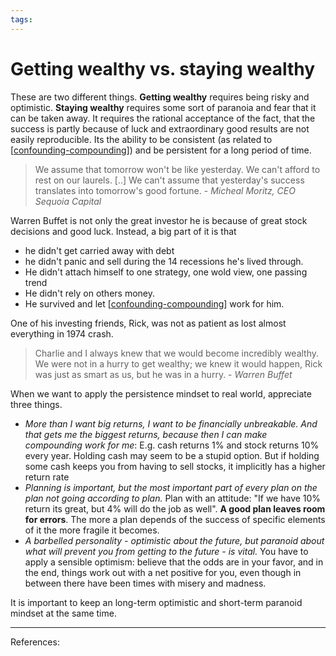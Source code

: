```yaml
--- 
tags:
---
```


# Getting wealthy vs. staying wealthy

These are two different things. 
**Getting wealthy** requires being risky and optimistic.
**Staying wealthy** requires some sort of paranoia and fear that it can be taken away. It requires the rational acceptance of the fact, that the success is partly because of luck and extraordinary good results are not easily reproducible. Its the ability to be consistent (as related to [[confounding-compounding]]) and be persistent for a long period of time. 

> We assume that tomorrow won't be like yesterday. We can't afford to rest on our laurels. [..] We can't assume that yesterday's success translates into tomorrow's good fortune. - *Micheal Moritz, CEO Sequoia Capital*

Warren Buffet is not only the great investor he is because of great stock decisions and good luck. 
Instead, a big part of it is that 
- he didn't get carried away with debt
- he didn't panic and sell during the 14 recessions he's lived through. 
- He didn't attach himself to one strategy, one wold view, one passing trend
- He didn't rely on others money.
- He survived and let [[confounding-compounding]] work for him. 

One of his investing friends, Rick, was not as patient as lost almost everything in 1974 crash. 

> Charlie and I always knew that we would become incredibly wealthy. We were not in a hurry to get wealthy; we knew it would happen, Rick was just as smart as us, but he was in a hurry. - *Warren Buffet*

When we want to apply the persistence mindset to real world, appreciate three things.
- *More than I want big returns, I want to be financially unbreakable. And that gets me the biggest returns, because then I can make compounding work for me*:
  E.g. cash returns 1% and stock returns 10% every year. Holding cash may seem to be a stupid option. But if holding some cash keeps you from having to sell stocks, it implicitly has a higher return rate
- *Planning is important, but the most important part of every plan on the plan not going according to plan.*
  Plan with an attitude: "If we have 10% return its great, but 4% will do the job as well". **A good plan leaves room for errors**. The more a plan depends of the success of specific elements of it the more fragile it becomes.
- *A barbelled personality - optimistic about the future, but paranoid about what will prevent you from getting to the future - is vital.*
  You have to apply a sensible optimism: believe that the odds are in your favor, and in the end, things work out with a net positive for you, even though in between there have been times with misery and madness.

It is important to keep an long-term optimistic and short-term paranoid mindset at the same time. 

---
References:

[//begin]: # "Autogenerated link references for markdown compatibility"
[confounding-compounding]: confounding-compounding.md "Confounding Compounding"
[//end]: # "Autogenerated link references"